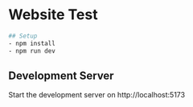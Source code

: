 # Website Test

```bash
## Setup
- npm install
- npm run dev
```

## Development Server

Start the development server on http://localhost:5173
